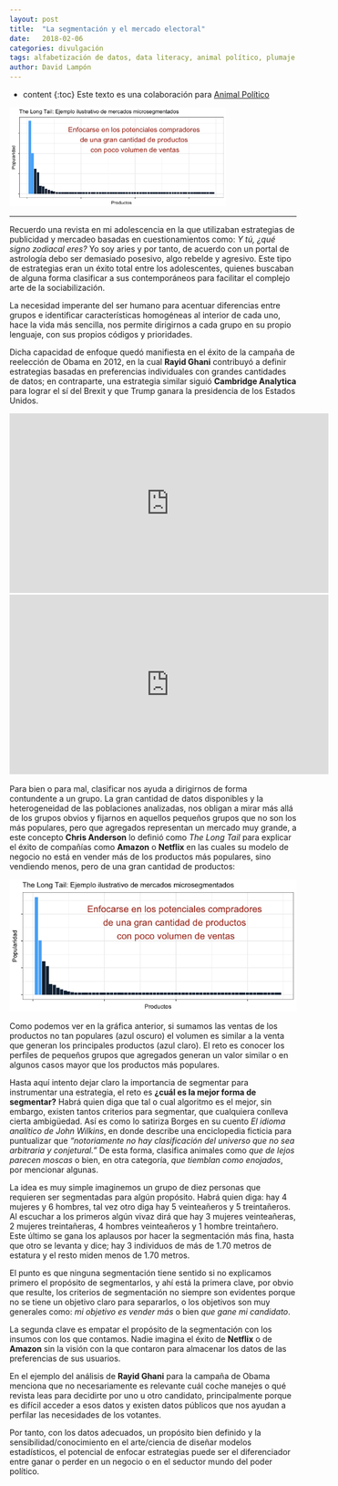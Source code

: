 ```yaml
---
layout: post
title:  "La segmentación y el mercado electoral"
date:   2018-02-06 
categories: divulgación
tags: alfabetización de datos, data literacy, animal político, plumaje
author: David Lampón
---
```

* content
{:toc}
Este texto es una colaboración para [Animal Político](http://www.animalpolitico.com/blogueros-blog-invitado/2018/02/05/segmentacion-mercado-electoral/)
 

<img src="/images-post/2018-02-06-segmentacion/long_tail.png" width="380">



----

Recuerdo una revista en mi adolescencia en la que utilizaban estrategias de publicidad y mercadeo basadas en cuestionamientos como: *Y tú, ¿qué signo zodiacal eres?* Yo soy aries y por tanto, de acuerdo con un portal de astrología debo ser demasiado posesivo, algo rebelde y agresivo. Este tipo de estrategias eran un éxito total entre los adolescentes, quienes buscaban de alguna forma clasificar a sus contemporáneos para facilitar el complejo arte de la sociabilización.

La necesidad imperante del ser humano para acentuar diferencias entre grupos e identificar características homogéneas al interior de cada uno, hace la vida más sencilla, nos permite dirigirnos a cada grupo en su propio lenguaje, con sus propios códigos y prioridades. 

Dicha capacidad de enfoque quedó manifiesta en el éxito de la campaña de reelección de Obama en 2012, en la cual **Rayid Ghani** contribuyó a definir estrategias basadas en preferencias individuales con grandes cantidades de datos; en contraparte, una estrategia similar siguió **Cambridge Analytica** para lograr el sí del Brexit  y que Trump ganara la presidencia de los Estados Unidos.

<iframe width="560" height="315" src="https://www.youtube.com/embed/C2kq91P_jqc" frameborder="0" allow="autoplay; encrypted-media" allowfullscreen></iframe>

<iframe width="560" height="315" src="https://youtu.be/c_SlD7D_xug" frameborder="0" allow="autoplay; encrypted-media" allowfullscreen></iframe>

Para bien o para mal, clasificar nos ayuda a dirigirnos de forma contundente a un grupo. La gran cantidad de datos disponibles y la heterogeneidad de las poblaciones analizadas, nos obligan a mirar más allá de los grupos obvios y fijarnos en aquellos pequeños grupos que no son los más populares, pero que agregados representan un mercado muy grande, a este concepto **Chris Anderson** lo definió como *The Long Tail* para explicar el éxito de compañías como **Amazon** o **Netflix** en las cuales su modelo de negocio no está en vender más de los productos más populares, sino vendiendo menos, pero de una gran cantidad de productos:


<img src="https://github.com/jdlampon/imagenes/blob/master/long_tail.png?raw=true" >

Como podemos ver en la gráfica anterior, si sumamos las ventas de los productos no tan populares (azul oscuro) el volumen es similar a la venta que generan los principales productos (azul claro). El reto es conocer los perfiles de pequeños grupos que agregados generan un valor similar o en algunos casos mayor que los productos más populares.

Hasta aquí intento dejar claro la importancia de segmentar para instrumentar una estrategia, el reto es **¿cuál es la mejor forma de segmentar?** Habrá quien diga que tal o cual algoritmo es el mejor, sin embargo, existen tantos criterios para segmentar, que cualquiera conlleva cierta ambigüedad. Así es como lo satiriza Borges en su cuento *El idioma analítico de John Wilkins*, en donde describe una enciclopedia ficticia para puntualizar que *“notoriamente no hay clasificación del universo que no sea arbitraria y conjetural.”* De esta forma, clasifica animales como *que de lejos parecen moscas* o bien, en otra categoría, *que tiemblan como enojados*, por mencionar algunas.

La idea es muy simple imaginemos un grupo de diez personas que requieren ser segmentadas para algún propósito. Habrá quien diga: hay 4 mujeres y 6 hombres, tal vez otro diga hay 5 veinteañeros y 5 treintañeros. Al escuchar a los primeros algún vivaz dirá que hay 3 mujeres veinteañeras, 2 mujeres treintañeras, 4 hombres veinteañeros y 1 hombre treintañero. Este último se gana los aplausos por hacer la segmentación más fina, hasta que otro se levanta y dice; hay 3 individuos de más de 1.70 metros de estatura y el resto miden menos de 1.70 metros.

El punto es que ninguna segmentación tiene sentido si no explicamos primero el propósito de segmentarlos, y ahí está la primera clave, por obvio que resulte, los criterios de segmentación no siempre son evidentes porque no se tiene un objetivo claro para separarlos, o los objetivos son muy generales como: *mi objetivo es vender más* o bien *que gane mi candidato*.

La segunda clave es empatar el propósito de la segmentación con los insumos con los que contamos. Nadie imagina el éxito de **Netflix** o de **Amazon** sin la visión con la que contaron para almacenar los datos de las preferencias de sus usuarios. 

En el ejemplo del análisis de **Rayid Ghani** para la campaña de Obama menciona que no necesariamente es relevante cuál coche manejes o qué revista leas para decidirte por uno u otro candidato, principalmente porque es difícil acceder a esos datos y existen datos  públicos que nos ayudan a perfilar las necesidades de los votantes.


Por tanto, con los datos adecuados, un propósito bien definido y la sensibilidad/conocimiento en el arte/ciencia de diseñar modelos estadísticos, el potencial de enfocar estrategias puede ser el diferenciador entre ganar o perder en un negocio o en el seductor mundo del poder político.

